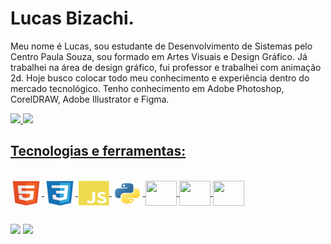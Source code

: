 # Lucas Bizachi. 

Meu nome é Lucas, sou estudante de Desenvolvimento de Sistemas pelo Centro Paula Souza, sou formado em Artes Visuais e Design Gráfico. 
Já trabalhei na área de design gráfico, fui professor e trabalhei com animação 2d. 
Hoje busco colocar todo meu conhecimento e experiência dentro do mercado tecnológico. 
Tenho conhecimento em Adobe Photoshop, CorelDRAW, Adobe Illustrator e Figma.

<div align="lefth">
  <a href="https://github.com/lucasbizachi">
  <img height="140em" src="https://github-readme-stats.vercel.app/api?username=lucasbizachi&show_icons=true&theme=dracula&include_all_commits=true&count_private=true"/>
  <img height="140em" src="https://github-readme-stats.vercel.app/api/top-langs/?username=lucasbizachi&layout=compact&langs_count=7&theme=dracula"/>
</div>

 
  ## Tecnologias e ferramentas:
 
<div style="display: inline_block"><br>
  <img align="center" alt="" height="40" width="50" src="https://raw.githubusercontent.com/devicons/devicon/master/icons/html5/html5-original.svg">
  <img align="center" alt="" height="40" width="50" src="https://raw.githubusercontent.com/devicons/devicon/master/icons/css3/css3-original.svg">
  <img align="center" alt="" height="40" width="50" src="https://raw.githubusercontent.com/devicons/devicon/master/icons/javascript/javascript-plain.svg">
  <img align="center" alt="" height="40" width="50" src="https://raw.githubusercontent.com/devicons/devicon/master/icons/python/python-original.svg">
  <img align="center" alt="" height="40" width="50"<img src="https://cdn.jsdelivr.net/gh/devicons/devicon/icons/photoshop/photoshop-line.svg" />
  <img align="center" alt="" height="40" width="50"<img src="https://cdn.jsdelivr.net/gh/devicons/devicon/icons/illustrator/illustrator-line.svg" />
  <img align="center" alt="" height="40" width="50"<img src="https://cdn.jsdelivr.net/gh/devicons/devicon/icons/figma/figma-original.svg" />
</div>
  
##
  <div>
    <a href="https://www.linkedin.com/in/lucasbizachi" target="_blank"><img src="https://img.shields.io/badge/-LinkedIn-%230077B5?style=for-the-badge&logo=linkedin&logoColor=white" target="_blank"></a>
     <a href="https://instagram.com/lucasbizachi" target="_blank"><img src="https://img.shields.io/badge/-Instagram-685EA9?style=for-the-badge&logo=instagram&logoColor=white" target="_blank"></a>
  </div>
  

